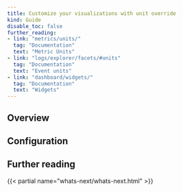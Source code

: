 ```yaml
---
title: Customize your visualizations with unit override
kind: Guide
disable_toc: false
further_reading:
- link: "metrics/units/"
  tag: "Documentation"
  text: "Metric Units"
- link: "logs/explorer/facets/#units"
  tag: "Documentation"
  text: "Event units"
- link: "dashboard/widgets/"
  tag: "Documentation"
  text: "Widgets"
---
```


## Overview



## Configuration




## Further reading

{{< partial name="whats-next/whats-next.html" >}}